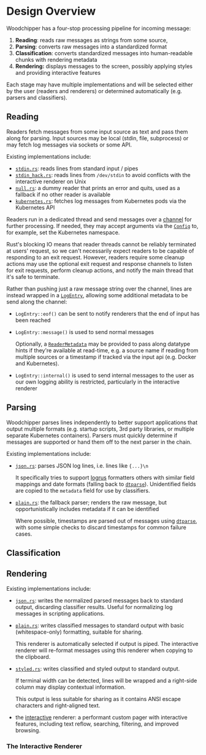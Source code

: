 # Design Overview

Woodchipper has a four-stop processing pipeline for incoming message:

 1. **Reading**: reads raw messages as strings from some source,
 2. **Parsing**: converts raw messages into a standardized format
 3. **Classification**: converts standardized messages into human-readable
    chunks with rendering metadata
 4. **Rendering:** displays messages to the screen, possibly applying styles and
    providing interactive features

Each stage may have multiple implementations and will be selected either by the
user (readers and renderers) or determined automatically (e.g. parsers and
classifiers).

## Reading

Readers fetch messages from some input source as text and pass them along for
parsing. Input sources may be local (stdin, file, subprocess) or may fetch log
messages via sockets or some API.

Existing implementations include:
 * [`stdin.rs`][stdin]: reads lines from standard input / pipes
 * [`stdin_hack.rs`][stdin_hack]: reads lines from `/dev/stdin` to avoid
   conflicts with the interactive renderer on Unix
 * [`null.rs`][null]: a dummy reader that prints an error and quits, used as a
   fallback if no other reader is available
 * [`kubernetes.rs`][kubernetes]: fetches log messages from Kubernetes pods via
   the Kubernetes API

Readers run in a dedicated thread and send messages over a [channel] for further
processing. If needed, they may accept arguments via the [`Config`][config] to,
for example, set the Kubernetes namespace.

Rust's blocking IO means that reader threads cannot be reliably terminated at
users' request, so we can't necessarily expect readers to be capable of
responding to an exit request. However, readers require some cleanup actions may
use the optional exit request and response channels to listen for exit
requests, perform cleanup actions, and notify the main thread that it's safe to
terminate.

Rather than pushing just a raw message string over the channel, lines are
instead wrapped in a [`LogEntry`][renderer-types], allowing some additional
metadata to be send along the channel:

 * `LogEntry::eof()` can be sent to notify renderers that the end of input has
   been reached
 * `LogEntry::message()` is used to send normal messages
   
   Optionally, a [`ReaderMetadata`][parser-types] may be provided to pass along
   datatype hints if they're available at read-time, e.g. a source name if
   reading from multiple sources or a timestamp if tracked via the input api
   (e.g. Docker and Kubernetes).
 * `LogEntry::internal()` is used to send internal messages to the user as our
   own logging ability is restricted, particularly in the interactive renderer

[stdin]: ../src/reader/stdin.rs
[stdin_hack]: ../src/reader/stdin_hack.rs
[null]: ../src/reader/null.rs
[kubernetes]: ../src/reader/kubernetes.rs
[channel]: https://doc.rust-lang.org/std/sync/mpsc/fn.channel.html

## Parsing

Woodchipper parses lines independently to better support applications that
output multiple formats (e.g. startup scripts, 3rd party libraries, or multiple
separate Kubernetes containers). Parsers must quickly determine if messages are
supported or hand them off to the next parser in the chain.

Existing implementations include:

 * [`json.rs`][json]: parses JSON log lines, i.e. lines like `{...}\n`

   It specifically tries to support [logrus][logrus-lib] formatters others with
   similar field mappings and date formats (falling back to
   [`dtparse`][dtparse]). Unidentified fields are copied to the `metadata`
   field for use by classifiers.
 * [`plain.rs`][plain]: the fallback parser; renders the raw message, but
   opportunistically includes metadata if it can be identified

   Where possible, timestamps are parsed out of messages using
   [`dtparse`][dtparse], with some simple checks to discard timestamps for
   common failure cases.

[logrus-lib]: https://github.com/sirupsen/logrus
[json]: ../src/parser/json.rs
[plain]: ../src/parser/plain.rs
[dtparse]: https://crates.io/crates/dtparse

## Classification

## Rendering

Existing implementations include:

 * [`json.rs`][json-renderer]: writes the normalized parsed messages back to
   standard output, discarding classifier results. Useful for normalizing log
   messages in scripting applications.
 * [`plain.rs`][plain-renderer]: writes classified messages to standard output
   with basic (whitespace-only) formatting, suitable for sharing.

   This renderer is automatically selected if output is piped. The interactive
   renderer will re-format messages using this renderer when copying to the
   clipboard.
 * [`styled.rs`][styled-renderer]: writes classified and styled output to
   standard output.

   If terminal width can be detected, lines will be wrapped and a right-side
   column may display contextual information.

   This output is less suitable for sharing as it contains ANSI escape
   characters and right-aligned text.
 * the [interactive] renderer: a performant custom pager with interactive
   features, including text reflow, searching, filtering, and improved browsing.

[json-renderer]: ../src/renderer/json.rs
[plain-renderer]: ../src/renderer/plain.rs
[styled-renderer]: ../src/renderer/styled.rs
[interactive]: ../src/renderer/interactive

### The Interactive Renderer



[config]: ../src/config.rs
[renderer-types]: ../src/renderer/types.rs
[parser-types]: ../src/parser/types.rs
[classifier-types]: ../src/classifier/types.rs
[renderer-types]: ../src/renderer/types.rs

